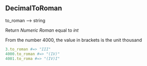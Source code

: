 ## DecimalToRoman

to_roman --> string

Return _Numeric Roman_ equal to _int_

From the number 4000, the value in brackets is the unit thousand

```ruby
3.to_roman #=> "III"
4000.to_roman #=> "(IV)"
4001.to_roma #=> "(IV)I"
